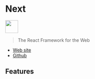# Next

<img src="https://seeklogo.com/images/N/next-js-logo-8FCFF51DD2-seeklogo.com.png" width="40">

> The React Framework for the Web

- [Web site](https://nextjs.org/)
- [Github](https://github.com/vercel/next.js)

## Features
